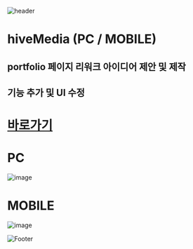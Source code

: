 ![header](https://capsule-render.vercel.app/api?type=wave&color=auto&height=150&section=header&text=2024.%2007.%2015%20-%202024.%2007.%2031&fontSize=60)

# hiveMedia (PC / MOBILE)
## portfolio 페이지 리워크 아이디어 제안 및 제작
## 기능 추가 및 UI 수정

# <a href="https://hivemedia.co.kr/portfolio/portfolio.php"> 바로가기 </a>

# PC
![image](https://github.com/user-attachments/assets/bca821c1-0e07-4ef2-9eb5-d02da4153560) <br>

# MOBILE
![image](https://github.com/user-attachments/assets/1e75fea5-cca5-4fbe-a8e4-6a53ccee5d4a)






![Footer](https://capsule-render.vercel.app/api?type=waving&color=auto&height=200&section=footer)

